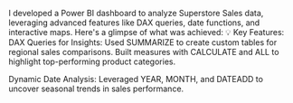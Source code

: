 I developed a Power BI dashboard to analyze Superstore Sales data, leveraging advanced features like DAX queries, date functions, and interactive maps. Here's a glimpse of what was achieved:
💡 Key Features:
DAX Queries for Insights:
Used SUMMARIZE to create custom tables for regional sales comparisons.
Built measures with CALCULATE and ALL to highlight top-performing product categories.

Dynamic Date Analysis:
Leveraged YEAR, MONTH, and DATEADD to uncover seasonal trends in sales performance.
